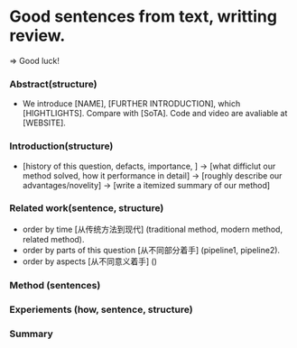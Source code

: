 # Good sentences from text, writting review.
=> Good luck!
### Abstract(structure)
- We introduce [NAME], [FURTHER INTRODUCTION], which [HIGHTLIGHTS]. Compare with [SoTA]. Code and video are avaliable at [WEBSITE].

### Introduction(structure)
- [history of this question, defacts, importance, ] -> [what difficlut our method solved, how it performance in detail] -> [roughly describe our advantages/novelity] -> [write a itemized summary of our method] 


### Related work(sentence, structure)
- order by time [从传统方法到现代] (traditional method, modern method, related method).
- order by parts of this question [从不同部分着手] (pipeline1, pipeline2).
- order by aspects [从不同意义着手] ()

### Method (sentences)

### Experiements (how, sentence, structure)

### Summary
